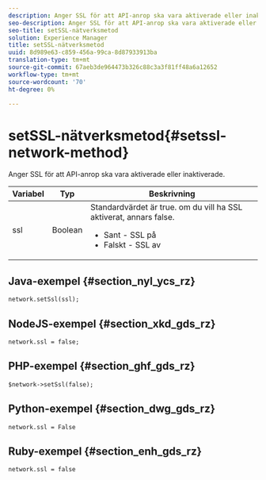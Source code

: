 ```yaml
---
description: Anger SSL för att API-anrop ska vara aktiverade eller inaktiverade.
seo-description: Anger SSL för att API-anrop ska vara aktiverade eller inaktiverade.
seo-title: setSSL-nätverksmetod
solution: Experience Manager
title: setSSL-nätverksmetod
uuid: 8d989e63-c859-456a-99ca-8d87933913ba
translation-type: tm+mt
source-git-commit: 67aeb3de964473b326c88c3a3f81ff48a6a12652
workflow-type: tm+mt
source-wordcount: '70'
ht-degree: 0%

---
```



# setSSL-nätverksmetod{#setssl-network-method}

Anger SSL för att API-anrop ska vara aktiverade eller inaktiverade.

| Variabel | Typ | Beskrivning |
|--- |--- |--- |
| ssl | Boolean | Standardvärdet är true. om du vill ha SSL aktiverat, annars false. <br><ul><li>Sant - SSL på </li><li>Falskt - SSL av</li></ul> |

## Java-exempel {#section_nyl_ycs_rz}

```
network.setSsl(ssl); 
```

## NodeJS-exempel {#section_xkd_gds_rz}

```
network.ssl = false; 
```

## PHP-exempel {#section_ghf_gds_rz}

```
$network->setSsl(false); 
```

## Python-exempel {#section_dwg_gds_rz}

```
network.ssl = False 
```

## Ruby-exempel {#section_enh_gds_rz}

```
network.ssl = false 
```
